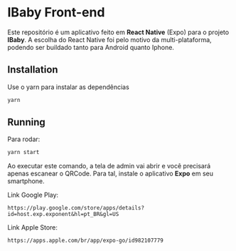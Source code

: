 # IBaby Front-end

Este repositório é um aplicativo feito em **React Native** (Expo) para o projeto **IBaby**. A escolha do React Native foi pelo motivo da multi-plataforma, podendo ser buildado tanto para Android quanto Iphone.

## Installation

Use o yarn para instalar as dependências

```bash
yarn
```

## Running

Para rodar:

```bash
yarn start
```

Ao executar este comando, a tela de admin vai abrir e você precisará apenas escanear o QRCode. Para tal, instale o aplicativo **Expo** em seu smartphone.

Link Google Play:

```
https://play.google.com/store/apps/details?id=host.exp.exponent&hl=pt_BR&gl=US
```

Link Apple Store:

```
https://apps.apple.com/br/app/expo-go/id982107779
```
